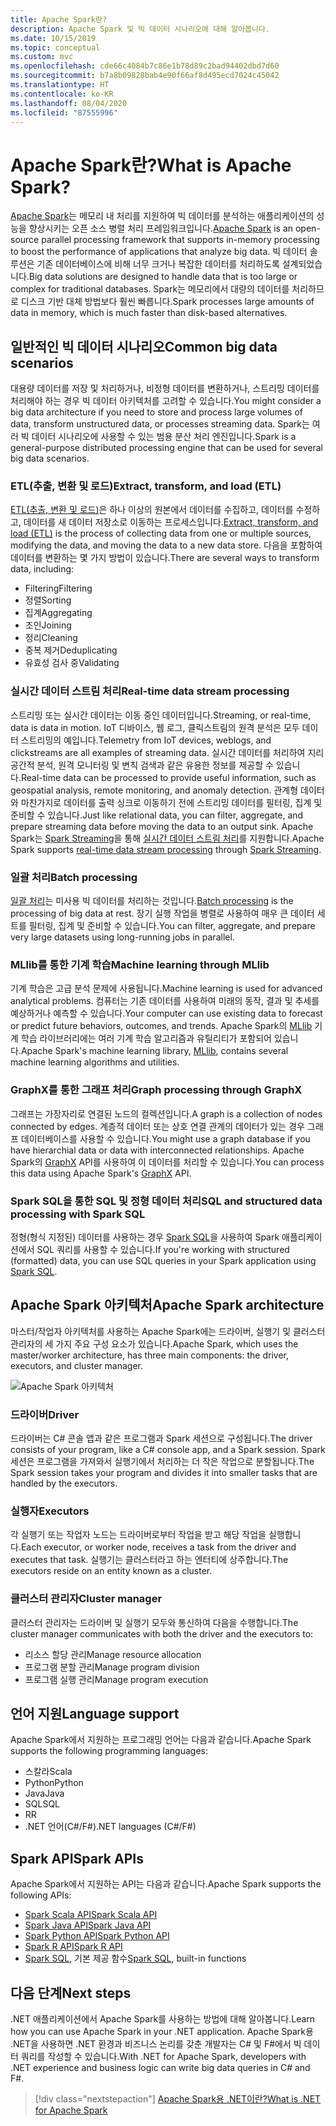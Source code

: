```yaml
---
title: Apache Spark란?
description: Apache Spark 및 빅 데이터 시나리오에 대해 알아봅니다.
ms.date: 10/15/2019
ms.topic: conceptual
ms.custom: mvc
ms.openlocfilehash: cde66c4084b7c86e1b78d89c2bad94402dbd7d60
ms.sourcegitcommit: b7a8b09828bab4e90f66af8d495ecd7024c45042
ms.translationtype: HT
ms.contentlocale: ko-KR
ms.lasthandoff: 08/04/2020
ms.locfileid: "87555996"
---
```

# <a name="what-is-apache-spark"></a><span data-ttu-id="874a5-103">Apache Spark란?</span><span class="sxs-lookup"><span data-stu-id="874a5-103">What is Apache Spark?</span></span>

<span data-ttu-id="874a5-104">[Apache Spark](https://spark.apache.org/)는 메모리 내 처리를 지원하여 빅 데이터를 분석하는 애플리케이션의 성능을 향상시키는 오픈 소스 병렬 처리 프레임워크입니다.</span><span class="sxs-lookup"><span data-stu-id="874a5-104">[Apache Spark](https://spark.apache.org/) is an open-source parallel processing framework that supports in-memory processing to boost the performance of applications that analyze big data.</span></span> <span data-ttu-id="874a5-105">빅 데이터 솔루션은 기존 데이터베이스에 비해 너무 크거나 복잡한 데이터를 처리하도록 설계되었습니다.</span><span class="sxs-lookup"><span data-stu-id="874a5-105">Big data solutions are designed to handle data that is too large or complex for traditional databases.</span></span> <span data-ttu-id="874a5-106">Spark는 메모리에서 대량의 데이터를 처리하므로 디스크 기반 대체 방법보다 훨씬 빠릅니다.</span><span class="sxs-lookup"><span data-stu-id="874a5-106">Spark processes large amounts of data in memory, which is much faster than disk-based alternatives.</span></span>

## <a name="common-big-data-scenarios"></a><span data-ttu-id="874a5-107">일반적인 빅 데이터 시나리오</span><span class="sxs-lookup"><span data-stu-id="874a5-107">Common big data scenarios</span></span>

<span data-ttu-id="874a5-108">대용량 데이터를 저장 및 처리하거나, 비정형 데이터를 변환하거나, 스트리밍 데이터를 처리해야 하는 경우 빅 데이터 아키텍처를 고려할 수 있습니다.</span><span class="sxs-lookup"><span data-stu-id="874a5-108">You might consider a big data architecture if you need to store and process large volumes of data, transform unstructured data, or processes streaming data.</span></span> <span data-ttu-id="874a5-109">Spark는 여러 빅 데이터 시나리오에 사용할 수 있는 범용 분산 처리 엔진입니다.</span><span class="sxs-lookup"><span data-stu-id="874a5-109">Spark is a general-purpose distributed processing engine that can be used for several big data scenarios.</span></span>

### <a name="extract-transform-and-load-etl"></a><span data-ttu-id="874a5-110">ETL(추출, 변환 및 로드)</span><span class="sxs-lookup"><span data-stu-id="874a5-110">Extract, transform, and load (ETL)</span></span>

<span data-ttu-id="874a5-111">[ETL(추출, 변환 및 로드)](/azure/architecture/data-guide/relational-data/etl)은 하나 이상의 원본에서 데이터를 수집하고, 데이터를 수정하고, 데이터를 새 데이터 저장소로 이동하는 프로세스입니다.</span><span class="sxs-lookup"><span data-stu-id="874a5-111">[Extract, transform, and load (ETL)](/azure/architecture/data-guide/relational-data/etl) is the process of collecting data from one or multiple sources, modifying the data, and moving the data to a new data store.</span></span> <span data-ttu-id="874a5-112">다음을 포함하여 데이터를 변환하는 몇 가지 방법이 있습니다.</span><span class="sxs-lookup"><span data-stu-id="874a5-112">There are several ways to transform data, including:</span></span>

* <span data-ttu-id="874a5-113">Filtering</span><span class="sxs-lookup"><span data-stu-id="874a5-113">Filtering</span></span>
* <span data-ttu-id="874a5-114">정렬</span><span class="sxs-lookup"><span data-stu-id="874a5-114">Sorting</span></span>
* <span data-ttu-id="874a5-115">집계</span><span class="sxs-lookup"><span data-stu-id="874a5-115">Aggregating</span></span>
* <span data-ttu-id="874a5-116">조인</span><span class="sxs-lookup"><span data-stu-id="874a5-116">Joining</span></span>
* <span data-ttu-id="874a5-117">정리</span><span class="sxs-lookup"><span data-stu-id="874a5-117">Cleaning</span></span>
* <span data-ttu-id="874a5-118">중복 제거</span><span class="sxs-lookup"><span data-stu-id="874a5-118">Deduplicating</span></span>
* <span data-ttu-id="874a5-119">유효성 검사 중</span><span class="sxs-lookup"><span data-stu-id="874a5-119">Validating</span></span>

### <a name="real-time-data-stream-processing"></a><span data-ttu-id="874a5-120">실시간 데이터 스트림 처리</span><span class="sxs-lookup"><span data-stu-id="874a5-120">Real-time data stream processing</span></span>

<span data-ttu-id="874a5-121">스트리밍 또는 실시간 데이터는 이동 중인 데이터입니다.</span><span class="sxs-lookup"><span data-stu-id="874a5-121">Streaming, or real-time, data is data in motion.</span></span> <span data-ttu-id="874a5-122">IoT 디바이스, 웹 로그, 클릭스트림의 원격 분석은 모두 데이터 스트리밍의 예입니다.</span><span class="sxs-lookup"><span data-stu-id="874a5-122">Telemetry from IoT devices, weblogs, and clickstreams are all examples of streaming data.</span></span> <span data-ttu-id="874a5-123">실시간 데이터를 처리하여 지리 공간적 분석, 원격 모니터링 및 변칙 검색과 같은 유용한 정보를 제공할 수 있습니다.</span><span class="sxs-lookup"><span data-stu-id="874a5-123">Real-time data can be processed to provide useful information, such as geospatial analysis, remote monitoring, and anomaly detection.</span></span> <span data-ttu-id="874a5-124">관계형 데이터와 마찬가지로 데이터를 출력 싱크로 이동하기 전에 스트리밍 데이터를 필터링, 집계 및 준비할 수 있습니다.</span><span class="sxs-lookup"><span data-stu-id="874a5-124">Just like relational data, you can filter, aggregate, and prepare streaming data before moving the data to an output sink.</span></span> <span data-ttu-id="874a5-125">Apache Spark는 [Spark Streaming](https://spark.apache.org/streaming/)을 통해 [실시간 데이터 스트림 처리](/azure/architecture/data-guide/big-data/real-time-processing)를 지원합니다.</span><span class="sxs-lookup"><span data-stu-id="874a5-125">Apache Spark supports [real-time data stream processing](/azure/architecture/data-guide/big-data/real-time-processing) through [Spark Streaming](https://spark.apache.org/streaming/).</span></span>

### <a name="batch-processing"></a><span data-ttu-id="874a5-126">일괄 처리</span><span class="sxs-lookup"><span data-stu-id="874a5-126">Batch processing</span></span>

<span data-ttu-id="874a5-127">[일괄 처리](/azure/architecture/data-guide/big-data/batch-processing)는 미사용 빅 데이터를 처리하는 것입니다.</span><span class="sxs-lookup"><span data-stu-id="874a5-127">[Batch processing](/azure/architecture/data-guide/big-data/batch-processing) is the processing of big data at rest.</span></span> <span data-ttu-id="874a5-128">장기 실행 작업을 병렬로 사용하여 매우 큰 데이터 세트를 필터링, 집계 및 준비할 수 있습니다.</span><span class="sxs-lookup"><span data-stu-id="874a5-128">You can filter, aggregate, and prepare very large datasets using long-running jobs in parallel.</span></span>

### <a name="machine-learning-through-mllib"></a><span data-ttu-id="874a5-129">MLlib를 통한 기계 학습</span><span class="sxs-lookup"><span data-stu-id="874a5-129">Machine learning through MLlib</span></span>

<span data-ttu-id="874a5-130">기계 학습은 고급 분석 문제에 사용됩니다.</span><span class="sxs-lookup"><span data-stu-id="874a5-130">Machine learning is used for advanced analytical problems.</span></span> <span data-ttu-id="874a5-131">컴퓨터는 기존 데이터를 사용하여 미래의 동작, 결과 및 추세를 예상하거나 예측할 수 있습니다.</span><span class="sxs-lookup"><span data-stu-id="874a5-131">Your computer can use existing data to forecast or predict future behaviors, outcomes, and trends.</span></span> <span data-ttu-id="874a5-132">Apache Spark의 [MLlib](https://spark.apache.org/mllib/) 기계 학습 라이브러리에는 여러 기계 학습 알고리즘과 유틸리티가 포함되어 있습니다.</span><span class="sxs-lookup"><span data-stu-id="874a5-132">Apache Spark's machine learning library, [MLlib](https://spark.apache.org/mllib/), contains several machine learning algorithms and utilities.</span></span>

### <a name="graph-processing-through-graphx"></a><span data-ttu-id="874a5-133">GraphX를 통한 그래프 처리</span><span class="sxs-lookup"><span data-stu-id="874a5-133">Graph processing through GraphX</span></span>

<span data-ttu-id="874a5-134">그래프는 가장자리로 연결된 노드의 컬렉션입니다.</span><span class="sxs-lookup"><span data-stu-id="874a5-134">A graph is a collection of nodes connected by edges.</span></span> <span data-ttu-id="874a5-135">계층적 데이터 또는 상호 연결 관계의 데이터가 있는 경우 그래프 데이터베이스를 사용할 수 있습니다.</span><span class="sxs-lookup"><span data-stu-id="874a5-135">You might use a graph database if you have hierarchial data or data with interconnected relationships.</span></span> <span data-ttu-id="874a5-136">Apache Spark의 [GraphX](https://spark.apache.org/graphx/) API를 사용하여 이 데이터를 처리할 수 있습니다.</span><span class="sxs-lookup"><span data-stu-id="874a5-136">You can process this data using Apache Spark's [GraphX](https://spark.apache.org/graphx/) API.</span></span>

### <a name="sql-and-structured-data-processing-with-spark-sql"></a><span data-ttu-id="874a5-137">Spark SQL을 통한 SQL 및 정형 데이터 처리</span><span class="sxs-lookup"><span data-stu-id="874a5-137">SQL and structured data processing with Spark SQL</span></span>

<span data-ttu-id="874a5-138">정형(형식 지정된) 데이터를 사용하는 경우 [Spark SQL](https://spark.apache.org/sql/)을 사용하여 Spark 애플리케이션에서 SQL 쿼리를 사용할 수 있습니다.</span><span class="sxs-lookup"><span data-stu-id="874a5-138">If you're working with structured (formatted) data, you can use SQL queries in your Spark application using [Spark SQL](https://spark.apache.org/sql/).</span></span>

## <a name="apache-spark-architecture"></a><span data-ttu-id="874a5-139">Apache Spark 아키텍처</span><span class="sxs-lookup"><span data-stu-id="874a5-139">Apache Spark architecture</span></span>

<span data-ttu-id="874a5-140">마스터/작업자 아키텍처를 사용하는 Apache Spark에는 드라이버, 실행기 및 클러스터 관리자의 세 가지 주요 구성 요소가 있습니다.</span><span class="sxs-lookup"><span data-stu-id="874a5-140">Apache Spark, which uses the master/worker architecture, has three main components: the driver, executors, and cluster manager.</span></span>

![Apache Spark 아키텍처](media/spark-architecture.png)

### <a name="driver"></a><span data-ttu-id="874a5-142">드라이버</span><span class="sxs-lookup"><span data-stu-id="874a5-142">Driver</span></span>

<span data-ttu-id="874a5-143">드라이버는 C# 콘솔 앱과 같은 프로그램과 Spark 세션으로 구성됩니다.</span><span class="sxs-lookup"><span data-stu-id="874a5-143">The driver consists of your program, like a C# console app, and a Spark session.</span></span> <span data-ttu-id="874a5-144">Spark 세션은 프로그램을 가져와서 실행기에서 처리하는 더 작은 작업으로 분할됩니다.</span><span class="sxs-lookup"><span data-stu-id="874a5-144">The Spark session takes your program and divides it into smaller tasks that are handled by the executors.</span></span>

### <a name="executors"></a><span data-ttu-id="874a5-145">실행자</span><span class="sxs-lookup"><span data-stu-id="874a5-145">Executors</span></span>

<span data-ttu-id="874a5-146">각 실행기 또는 작업자 노드는 드라이버로부터 작업을 받고 해당 작업을 실행합니다.</span><span class="sxs-lookup"><span data-stu-id="874a5-146">Each executor, or worker node, receives a task from the driver and executes that task.</span></span> <span data-ttu-id="874a5-147">실행기는 클러스터라고 하는 엔터티에 상주합니다.</span><span class="sxs-lookup"><span data-stu-id="874a5-147">The executors reside on an entity known as a cluster.</span></span>

### <a name="cluster-manager"></a><span data-ttu-id="874a5-148">클러스터 관리자</span><span class="sxs-lookup"><span data-stu-id="874a5-148">Cluster manager</span></span>

<span data-ttu-id="874a5-149">클러스터 관리자는 드라이버 및 실행기 모두와 통신하여 다음을 수행합니다.</span><span class="sxs-lookup"><span data-stu-id="874a5-149">The cluster manager communicates with both the driver and the executors to:</span></span>

* <span data-ttu-id="874a5-150">리소스 할당 관리</span><span class="sxs-lookup"><span data-stu-id="874a5-150">Manage resource allocation</span></span>
* <span data-ttu-id="874a5-151">프로그램 분할 관리</span><span class="sxs-lookup"><span data-stu-id="874a5-151">Manage program division</span></span>
* <span data-ttu-id="874a5-152">프로그램 실행 관리</span><span class="sxs-lookup"><span data-stu-id="874a5-152">Manage program execution</span></span>

## <a name="language-support"></a><span data-ttu-id="874a5-153">언어 지원</span><span class="sxs-lookup"><span data-stu-id="874a5-153">Language support</span></span>

<span data-ttu-id="874a5-154">Apache Spark에서 지원하는 프로그래밍 언어는 다음과 같습니다.</span><span class="sxs-lookup"><span data-stu-id="874a5-154">Apache Spark supports the following programming languages:</span></span>

* <span data-ttu-id="874a5-155">스칼라</span><span class="sxs-lookup"><span data-stu-id="874a5-155">Scala</span></span>
* <span data-ttu-id="874a5-156">Python</span><span class="sxs-lookup"><span data-stu-id="874a5-156">Python</span></span>
* <span data-ttu-id="874a5-157">Java</span><span class="sxs-lookup"><span data-stu-id="874a5-157">Java</span></span>
* <span data-ttu-id="874a5-158">SQL</span><span class="sxs-lookup"><span data-stu-id="874a5-158">SQL</span></span>
* <span data-ttu-id="874a5-159">R</span><span class="sxs-lookup"><span data-stu-id="874a5-159">R</span></span>
* <span data-ttu-id="874a5-160">.NET 언어(C#/F#)</span><span class="sxs-lookup"><span data-stu-id="874a5-160">.NET languages (C#/F#)</span></span>

## <a name="spark-apis"></a><span data-ttu-id="874a5-161">Spark API</span><span class="sxs-lookup"><span data-stu-id="874a5-161">Spark APIs</span></span>

<span data-ttu-id="874a5-162">Apache Spark에서 지원하는 API는 다음과 같습니다.</span><span class="sxs-lookup"><span data-stu-id="874a5-162">Apache Spark supports the following APIs:</span></span>

* [<span data-ttu-id="874a5-163">Spark Scala API</span><span class="sxs-lookup"><span data-stu-id="874a5-163">Spark Scala API</span></span>](https://spark.apache.org/docs/2.2.0/api/scala/index.html)
* [<span data-ttu-id="874a5-164">Spark Java API</span><span class="sxs-lookup"><span data-stu-id="874a5-164">Spark Java API</span></span>](https://spark.apache.org/docs/2.2.0/api/java/index.html)
* [<span data-ttu-id="874a5-165">Spark Python API</span><span class="sxs-lookup"><span data-stu-id="874a5-165">Spark Python API</span></span>](https://spark.apache.org/docs/2.2.0/api/python/index.html)
* [<span data-ttu-id="874a5-166">Spark R API</span><span class="sxs-lookup"><span data-stu-id="874a5-166">Spark R API</span></span>](https://spark.apache.org/docs/2.2.0/api/R/index.html)
* <span data-ttu-id="874a5-167">[Spark SQL](https://spark.apache.org/docs/latest/api/sql/index.html), 기본 제공 함수</span><span class="sxs-lookup"><span data-stu-id="874a5-167">[Spark SQL](https://spark.apache.org/docs/latest/api/sql/index.html), built-in functions</span></span>

## <a name="next-steps"></a><span data-ttu-id="874a5-168">다음 단계</span><span class="sxs-lookup"><span data-stu-id="874a5-168">Next steps</span></span>

<span data-ttu-id="874a5-169">.NET 애플리케이션에서 Apache Spark를 사용하는 방법에 대해 알아봅니다.</span><span class="sxs-lookup"><span data-stu-id="874a5-169">Learn how you can use Apache Spark in your .NET application.</span></span> <span data-ttu-id="874a5-170">Apache Spark용 .NET을 사용하면 .NET 환경과 비즈니스 논리를 갖춘 개발자는 C# 및 F#에서 빅 데이터 쿼리를 작성할 수 있습니다.</span><span class="sxs-lookup"><span data-stu-id="874a5-170">With .NET for Apache Spark, developers with .NET experience and business logic can write big data queries in C# and F#.</span></span>
> [!div class="nextstepaction"]
> [<span data-ttu-id="874a5-171">Apache Spark용 .NET이란?</span><span class="sxs-lookup"><span data-stu-id="874a5-171">What is .NET for Apache Spark</span></span>](what-is-apache-spark-dotnet.md)
